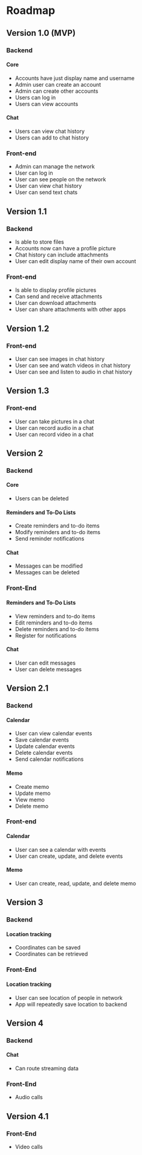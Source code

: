 # Roadmap

## Version 1.0 (MVP)

### Backend

#### Core

- Accounts have just display name and username
- Admin user can create an account
- Admin can create other accounts
- Users can log in
- Users can view accounts

#### Chat

- Users can view chat history
- Users can add to chat history

### Front-end

- Admin can manage the network
- User can log in
- User can see people on the network
- User can view chat history
- User can send text chats

## Version 1.1

### Backend

- Is able to store files
- Accounts now can have a profile picture
- Chat history can include attachments
- User can edit display name of their own account

### Front-end

- Is able to display profile pictures
- Can send and receive attachments
- User can download attachments
- User can share attachments with other apps

## Version 1.2

### Front-end

- User can see images in chat history
- User can see and watch videos in chat history
- User can see and listen to audio in chat history

## Version 1.3

### Front-end

- User can take pictures in a chat
- User can record audio in a chat
- User can record video in a chat

## Version 2

### Backend

#### Core

- Users can be deleted

#### Reminders and To-Do Lists

- Create reminders and to-do items
- Modify reminders and to-do items
- Send reminder notifications

#### Chat

- Messages can be modified
- Messages can be deleted

### Front-End

#### Reminders and To-Do Lists

- View reminders and to-do items
- Edit reminders and to-do items
- Delete reminders and to-do items
- Register for notifications

#### Chat

- User can edit messages
- User can delete messages

## Version 2.1

### Backend

#### Calendar

- User can view calendar events
- Save calendar events
- Update calendar events
- Delete calendar events
- Send calendar notifications

#### Memo

- Create memo
- Update memo
- View memo
- Delete memo

### Front-end

#### Calendar

- User can see a calendar with events
- User can create, update, and delete events

#### Memo

- User can create, read, update, and delete memo

## Version 3

### Backend

#### Location tracking

- Coordinates can be saved
- Coordinates can be retrieved

### Front-End

#### Location tracking

- User can see location of people in network
- App will repeatedly save location to backend

## Version 4

### Backend

#### Chat

- Can route streaming data

### Front-End

- Audio calls

## Version 4.1

### Front-End

- Video calls
